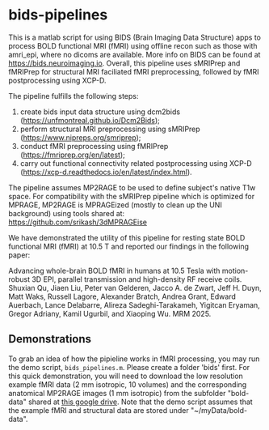 # bids-pipelines
This is a matlab script for using BIDS (Brain Imaging Data Structure) apps to process BOLD functional MRI (fMRI) using offline recon such as those with amri_epi, where no dicoms are available. 
More info on BIDS can be found at https://bids.neuroimaging.io. Overall, this pipeline uses sMRIPrep and fMRIPrep for structural MRI faciliated fMRI preprocessing, followed by fMRI postprocessing using XCP-D. 

The pipeline fulfills the following steps:
1) create bids input data structure using dcm2bids (https://unfmontreal.github.io/Dcm2Bids);
2) perform structural MRI preprocessing using sMRIPrep (https://www.nipreps.org/smriprep);
3) conduct fMRI preprocessing using fMRIPrep (https://fmriprep.org/en/latest);
4) carry out functional connectivity related postprocessing using XCP-D (https://xcp-d.readthedocs.io/en/latest/index.html).

The pipeline assumes MP2RAGE to be used to define subject's native T1w space. 
For compatibility with the sMRIPrep pipeline which is optimized for MPRAGE, MP2RAGE is MPRAGEized (mostly to clean up the UNI background) using tools shared at: https://github.com/srikash/3dMPRAGEise

We have demonstrated the utility of this pipeline for resting state BOLD functional MRI (fMRI) at 10.5 T and reported our findings in the following paper: 

Advancing whole-brain BOLD fMRI in humans at 10.5 Tesla with motion-robust 3D EPI, parallel transmission and high-density RF receive coils. Shuxian Qu, Jiaen Liu, Peter van Gelderen, Jacco A. de Zwart, Jeff H. Duyn, Matt Waks, Russell Lagore, Alexander Bratch, Andrea Grant, Edward Auerbach, Lance Delabarre, Alireza Sadeghi-Tarakameh, Yigitcan Eryaman, Gregor Adriany, Kamil Ugurbil, and Xiaoping Wu. MRM 2025.
 

## Demonstrations
To grab an idea of how the pipieline works in fMRI processing, you may run the demo script, `bids_pipelines.m`. 
Please create a folder 'bids' first. For this quick demonstration, you will need to download the low resolution example fMRI data (2 mm isotropic, 10 volumes) and the corresponding anatomical MP2RAGE images (1 mm isotropic) from the subfolder "bold-data" shared at [this google drive](https://drive.google.com/drive/folders/1cVI2BXiPV-lKmIz1KD7RiYVmy8S9kSTL?usp=drive_link). Note that the demo script assumes that the example fMRI and structural data are stored under "~/myData/bold-data". 
